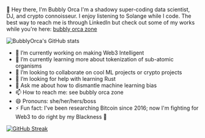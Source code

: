 :wave: Hey there, I'm Bubbly Orca
I'm a shadowy super-coding data scientist, DJ, and crypto connoisseur. I enjoy listening to Solange while I code. The best way to reach me is through LinkedIn but check out some of my works while you're here: [bubbly orca zone](https://linktr.ee/bubblyorca) 

![BubblyOrca's GitHub stats](https://github-readme-stats.vercel.app/api?username=bubblyorca&show_icons=true&theme=tokyonight)

- 🔭 I’m currently working on making Web3 Intelligent
- 🌱 I’m currently learning more about tokenization of sub-atomic organisms
- 👯 I’m looking to collaborate on cool ML projects or crypto projects
- 🤔 I’m looking for help with learning Rust
- 💬 Ask me about how to dismantle machine learning bias 
- 📫 How to reach me: see bubbly orca zone
- 😄 Pronouns: she/her/hers/boss
- ⚡ Fun fact: I've been researching Bitcoin since 2016; now I'm fighting for Web3 to do right by my Blackness 🖤

[![GitHub Streak](http://github-readme-streak-stats.herokuapp.com?user=bubblyorca&theme=dark&background=000000)](https://git.io/streak-stats)
